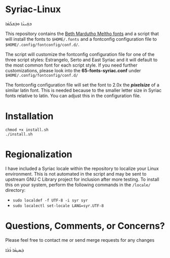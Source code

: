 # Syriac-Linux

ܒܫܲܝܢܵܐ ܘܒܲܫܠܵܡܵܐ

This repository contains the [Beth Mardutho Meltho fonts](http://bethmardutho.org/meltho/) and a script that will install the fonts to `$HOME/.fonts` and a fontconfig configuration file to `$HOME/.config/fontconfig/conf.d/`.

The script will customize the fontconfig configuration file for one of the three script styles: Estrangelo, Serto and East Syriac and it will default to the most common font for each script style. If you need further customizations, please look into the **65-fonts-syriac.conf** under `$HOME/.config/fontconfig/conf.d/`

The fontconfig configuration file will set the font to 2.0x the ***pixelsize*** of a similar latin font. This is needed because to the smaller letter size in Syriac fonts relative to latin. You can adjust this in the configuration file.

# Installation

```
chmod +x install.sh
./install.sh
```

# Regionalization

I have included a Syriac locale within the repository to localize your Linux environment. This is not automated in the script and may be sent to upstream GNU C Library project for inclusion after more testing. To install this on your system, perform the following commands in the `/locale/` directory:

* `sudo localdef -f UTF-8 -i syr syr`
* `sudo localectl set-locale LANG=syr.UTF-8`

# Questions, Comments, or Concerns?

Please feel free to contact me or send merge requests for any changes

ܒܲܣܝܼܡܵܐ ܪܵܒܵܐ

